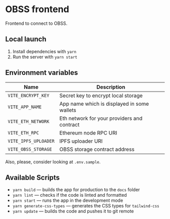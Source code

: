 # OBSS frontend

Frontend to connect to OBSS.

## Local launch

1. Install dependencies with `yarn`
2. Run the server with `yarn start`

## Environment variables

| Name                 | Description                                 |
| -------------------- | ------------------------------------------- |
| `VITE_ENCRYPT_KEY`   | Secret key to encrypt local storage         |
| `VITE_APP_NAME`      | App name which is displayed in some wallets |
| `VITE_ETH_NETWORK`   | Eth network for your providers and contract |
| `VITE_ETH_RPC`       | Ethereum node RPC URI                       |
| `VITE_IPFS_UPLOADER` | IPFS uploader URI                           |
| `VITE_OBSS_STORAGE`  | OBSS storage contract address               |

Also, please, consider looking at `.env.sample`.

## Available Scripts

- `yarn build` — builds the app for production to the `docs` folder
- `yarn lint` — checks if the code is linted and formatted
- `yarn start` — runs the app in the development mode
- `yarn generate-css-types` — generates the CSS types for `tailwind-css`
- `yarn update` — builds the code and pushes it to git remote
